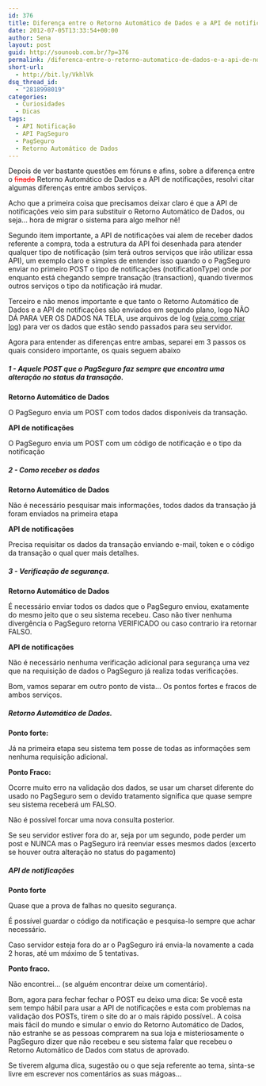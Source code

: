```yaml
---
id: 376
title: Diferença entre o Retorno Automático de Dados e a API de notificações
date: 2012-07-05T13:33:54+00:00
author: Sena
layout: post
guid: http://sounoob.com.br/?p=376
permalink: /diferenca-entre-o-retorno-automatico-de-dados-e-a-api-de-notificacoes/
short-url:
  - http://bit.ly/VkhlVk
dsq_thread_id:
  - "2818998019"
categories:
  - Curiosidades
  - Dicas
tags:
  - API Notificação
  - API PagSeguro
  - PagSeguro
  - Retorno Automático de Dados
---
```

Depois de ver bastante questões em fóruns e afins, sobre a diferença entre o <span style="color: #ff0000;"><del datetime="2012-07-05T14:34:56+00:00">finado</del></span> Retorno Automático de Dados e a API de notificações, resolvi citar algumas diferenças entre ambos serviços.<!--more-->

Acho que a primeira coisa que precisamos deixar claro é que a API de notificações veio sim para substituir o Retorno Automático de Dados, ou seja… hora de migrar o sistema para algo melhor nê!

Segundo item importante, a API de notificações vai alem de receber dados referente a compra, toda a estrutura da API foi desenhada para atender qualquer tipo de notificação (sim terá outros serviços que irão utilizar essa API), um exemplo claro e simples de entender isso quando o o PagSeguro enviar no primeiro POST o tipo de notificações (notificationType) onde por enquanto está chegando sempre transação (transaction), quando tivermos outros serviços o tipo da notificação irá mudar.

Terceiro e não menos importante e que tanto o Retorno Automático de Dados e a API de notificações são enviados em segundo plano, logo NÃO DÁ PARA VER OS DADOS NA TELA, use arquivos de log ([veja como criar log](./escrevendo-um-arquivo-de-texto-usando-php/ "Escrevendo um arquivo de texto, usando PHP")) para ver os dados que estão sendo passados para seu servidor.

Agora para entender as diferenças entre ambas, separei em 3 passos os quais considero importante, os quais seguem abaixo

##### 1 - Aquele POST que o PagSeguro faz sempre que encontra uma alteração no status da transação.

**Retorno Automático de Dados**
  
O PagSeguro envia um POST com todos dados disponíveis da transação.

**API de notificações**
  
O PagSeguro envia um POST com um código de notificação e o tipo da notificação

##### 2 - Como receber os dados

**Retorno Automático de Dados**
  
Não é necessário pesquisar mais informações, todos dados da transação já foram enviados na primeira etapa

**API de notificações**
  
Precisa requisitar os dados da transação enviando e-mail, token e o código da transação o qual quer mais detalhes.

##### 3 - Verificação de segurança.

**Retorno Automático de Dados**
  
É necessário enviar todos os dados que o PagSeguro enviou, exatamente do mesmo jeito que o seu sistema recebeu. Caso não tiver nenhuma divergência o PagSeguro retorna VERIFICADO ou caso contrario ira retornar FALSO.

**API de notificações**
  
Não é necessário nenhuma verificação adicional para segurança uma vez que na requisição de dados o PagSeguro já realiza todas verificações.

Bom, vamos separar em outro ponto de vista… Os pontos fortes e fracos de ambos serviços.

##### Retorno Automático de Dados.

**Ponto forte:**
  
Já na primeira etapa seu sistema tem posse de todas as informações sem nenhuma requisição adicional.

**Ponto Fraco:**
  
Ocorre muito erro na validação dos dados, se usar um charset diferente do usado no PagSeguro sem o devido tratamento significa que quase sempre seu sistema receberá um FALSO.
  
Não é possível forcar uma nova consulta posterior.
  
Se seu servidor estiver fora do ar, seja por um segundo, pode perder um post e NUNCA mas o PagSeguro irá reenviar esses mesmos dados (excerto se houver outra alteração no status do pagamento)

##### API de notificações

**Ponto forte**
  
Quase que a prova de falhas no quesito segurança.
  
É possível guardar o código da notificação e pesquisa-lo sempre que achar necessário.
  
Caso servidor esteja fora do ar o PagSeguro irá envia-la novamente a cada 2 horas, até um máximo de 5 tentativas.

**Ponto fraco.**
  
Não encontrei… (se alguém encontrar deixe um comentário).

Bom, agora para fechar fechar o POST eu deixo uma dica: Se você esta sem tempo hábil para usar a API de notificações e esta com problemas na validação dos POSTs, tirem o site do ar o mais rápido possível.. A coisa mais fácil do mundo e simular o envio do Retorno Automático de Dados, não estranhe se as pessoas comprarem na sua loja e misteriosamente o PagSeguro dizer que não recebeu e seu sistema falar que recebeu o Retorno Automático de Dados com status de aprovado.

Se tiverem alguma dica, sugestão ou o que seja referente ao tema, sinta-se livre em escrever nos comentários as suas mágoas…